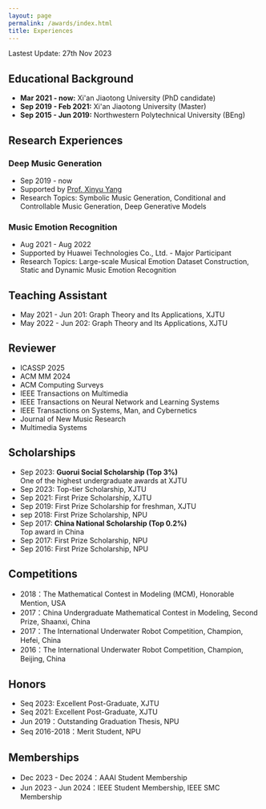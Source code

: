 ```yaml
---
layout: page
permalink: /awards/index.html
title: Experiences
---
```


Lastest Update: 27th Nov 2023 &nbsp; 
<!--[中文版本 (Chinese Version)](https://caihanlin.com/file/awards-zh/)-->

## Educational Background

- **Mar 2021 - now:** Xi'an Jiaotong University (PhD candidate)
- **Sep 2019 - Feb 2021:** Xi'an Jiaotong University (Master)
- **Sep 2015 - Jun 2019:** Northwestern Polytechnical University (BEng)

## Research Experiences
### Deep Music Generation
- Sep 2019 - now
- Supported by [Prof. Xinyu Yang](https://gr.xjtu.edu.cn/en/web/xyyang/)
- Research Topics: Symbolic Music Generation, Conditional and Controllable Music Generation, Deep Generative Models<br>

### Music Emotion Recognition
- Aug 2021 - Aug 2022
- Supported by Huawei Technologies Co., Ltd. - Major Participant
- Research Topics: Large-scale Musical Emotion Dataset Construction, Static and Dynamic Music Emotion Recognition

## Teaching Assistant
- May 2021 - Jun 201: Graph Theory and Its Applications, XJTU
- May 2022 - Jun 202: Graph Theory and Its Applications, XJTU


## Reviewer
- ICASSP 2025
- ACM MM 2024
- ACM Computing Surveys
- IEEE Transactions on Multimedia
- IEEE Transactions on Neural Network and Learning Systems
- IEEE Transactions on Systems, Man, and Cybernetics
- Journal of New Music Research
- Multimedia Systems

## Scholarships

- Sep 2023: **Guorui Social Scholarship (Top 3%)**<br>One of the highest undergraduate awards at XJTU
- Sep 2023: Top-tier Scholarship, XJTU
- Sep 2021: First Prize Scholarship, XJTU
- Sep 2019: First Prize Scholarship for freshman, XJTU
- sep 2018: First Prize Scholarship, NPU
- Sep 2017: **China National Scholarship (Top 0.2%)**<br>Top award in China
- Sep 2017: First Prize Scholarship, NPU
- Sep 2016: First Prize Scholarship, NPU

## Competitions

- 2018：The Mathematical Contest in Modeling (MCM), Honorable Mention, USA
- 2017：China Undergraduate Mathematical Contest in Modeling, Second Prize, Shaanxi, China
- 2017：The International Underwater Robot Competition, Champion, Hefei, China
- 2016：The International Underwater Robot Competition, Champion, Beijing, China
  
## Honors

- Seq 2023: Excellent Post-Graduate, XJTU
- Seq 2021: Excellent Post-Graduate, XJTU
- Jun 2019：Outstanding Graduation Thesis, NPU 
- Seq 2016-2018：Merit Student, NPU


## Memberships

- Dec 2023 - Dec 2024：AAAI Student Membership
- Jun 2023 - Jun 2024：IEEE Student Membership, IEEE SMC Membership

